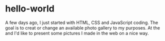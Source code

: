 # hello-world

A few days ago, I just started with HTML, CSS and JavaScript coding. The goal is to creat or change an available photo gallery to my purposes. At the and I'd like to present some pictures I made in the web on a nice way.

